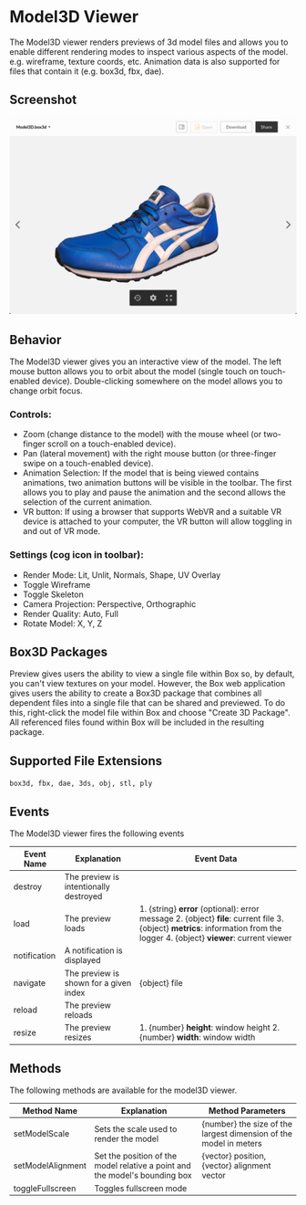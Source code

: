 # Model3D Viewer

The Model3D viewer renders previews of 3d model files and allows you to enable different rendering modes to inspect various aspects of the model. e.g. wireframe, texture coords, etc. Animation data is also supported for files that contain it (e.g. box3d, fbx, dae).

## Screenshot

![Screenshot of Model3D viewer](../../../../../images/model3d.png)

## Behavior

The Model3D viewer gives you an interactive view of the model. The left mouse button allows you to orbit about the model (single touch on touch-enabled device). Double-clicking somewhere on the model allows you to change orbit focus.

### Controls:

* Zoom (change distance to the model) with the mouse wheel (or two-finger scroll on a touch-enabled device).
* Pan (lateral movement) with the right mouse button (or three-finger swipe on a touch-enabled device).
* Animation Selection: If the model that is being viewed contains animations, two animation buttons will be visible in the toolbar. The first allows you to play and pause the animation and the second allows the selection of the current animation.
* VR button: If using a browser that supports WebVR and a suitable VR device is attached to your computer, the VR button will allow toggling in and out of VR mode.

### Settings (cog icon in toolbar):

* Render Mode: Lit, Unlit, Normals, Shape, UV Overlay
* Toggle Wireframe
* Toggle Skeleton
* Camera Projection: Perspective, Orthographic
* Render Quality: Auto, Full
* Rotate Model: X, Y, Z

## Box3D Packages

Preview gives users the ability to view a single file within Box so, by default, you can't view textures on your model. However, the Box web application gives users the ability to create a Box3D package that combines all dependent files into a single file that can be shared and previewed. To do this, right-click the model file within Box and choose "Create 3D Package". All referenced files found within Box will be included in the resulting package.

## Supported File Extensions

`box3d, fbx, dae, 3ds, obj, stl, ply`

## Events

The Model3D viewer fires the following events

| Event Name | Explanation | Event Data |
| --- | --- | --- |
| destroy | The preview is intentionally destroyed ||
| load |  The preview loads | 1. {string} **error** (optional): error message 2. {object} **file**: current file 3. {object} **metrics**: information from the logger 4. {object} **viewer**: current viewer |
| notification | A notification is displayed ||
| navigate | The preview is shown for a given index | {object} file |
| reload | The preview reloads ||
| resize | The preview resizes | 1. {number} **height**: window height 2. {number} **width**: window width |

## Methods

The following methods are available for the model3D viewer.

| Method Name | Explanation | Method Parameters |
| --- | --- | --- |
| setModelScale | Sets the scale used to render the model | {number} the size of the largest dimension of the model in meters|
| setModelAlignment | Set the position of the model relative a point and the model's bounding box | {vector} position, {vector} alignment vector |
| toggleFullscreen | Toggles fullscreen mode ||
